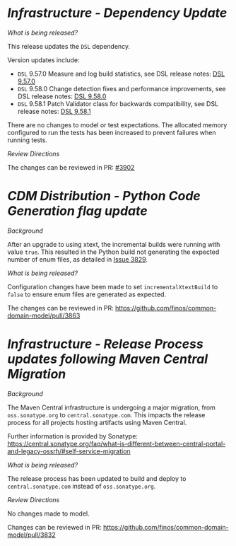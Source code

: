 # _Infrastructure - Dependency Update_

_What is being released?_

This release updates the `DSL` dependency.

Version updates include:
- `DSL` 9.57.0 Measure and log build statistics, see DSL release notes: [DSL 9.57.0](https://github.com/finos/rune-dsl/releases/tag/9.57.0)
- `DSL` 9.58.0 Change detection fixes and performance improvements, see DSL release notes: [DSL 9.58.0](https://github.com/finos/rune-dsl/releases/tag/9.58.0)
- `DSL` 9.58.1 Patch Validator class for backwards compatibility, see DSL release notes: [DSL 9.58.1](https://github.com/finos/rune-dsl/releases/tag/9.58.1)

There are no changes to model or test expectations.  The allocated memory configured to run the tests has been increased to prevent failures when running tests.

_Review Directions_

The changes can be reviewed in PR: [#3902](https://github.com/finos/common-domain-model/pull/3902)


# _CDM Distribution - Python Code Generation flag update_

_Background_

After an upgrade to using xtext, the incremental builds were running with value `true`. This resulted in the Python build not generating the expected number of enum files, as detailed in [Issue 3829](https://github.com/finos/common-domain-model/issues/3829).

_What is being released?_

Configuration changes have been made to set `incrementalXtextBuild` to `false` to ensure enum files are generated as expected.

The changes can be reviewed in PR: https://github.com/finos/common-domain-model/pull/3863

# _Infrastructure - Release Process updates following Maven Central Migration_

_Background_

The Maven Central infrastructure is undergoing a major migration, from `oss.sonatype.org` to `central.sonatype.com`. This impacts the release process for all projects hosting artifacts using Maven Central.

Further information is provided by Sonatype:
https://central.sonatype.org/faq/what-is-different-between-central-portal-and-legacy-ossrh/#self-service-migration

_What is being released?_

The release process has been updated to build and deploy to `central.sonatype.com` instead of `oss.sonatype.org`.

_Review Directions_

No changes made to model.

Changes can be reviewed in PR: https://github.com/finos/common-domain-model/pull/3832
